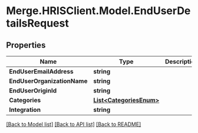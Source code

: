 # Merge.HRISClient.Model.EndUserDetailsRequest

## Properties

Name | Type | Description | Notes
------------ | ------------- | ------------- | -------------
**EndUserEmailAddress** | **string** |  | 
**EndUserOrganizationName** | **string** |  | 
**EndUserOriginId** | **string** |  | 
**Categories** | [**List&lt;CategoriesEnum&gt;**](CategoriesEnum.md) |  | [optional] 
**Integration** | **string** |  | [optional] 

[[Back to Model list]](../README.md#documentation-for-models) [[Back to API list]](../README.md#documentation-for-api-endpoints) [[Back to README]](../README.md)


